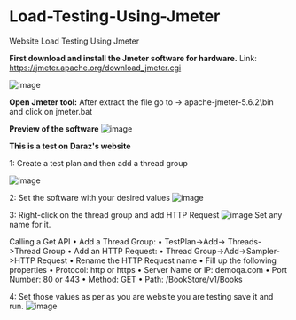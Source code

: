 # Load-Testing-Using-Jmeter
Website Load Testing Using Jmeter

**First download and install the Jmeter software for hardware.**
Link: https://jmeter.apache.org/download_jmeter.cgi

![image](https://github.com/rafidjaouad/Load-Testing-Using-Jmeter/assets/132584373/af828978-13de-4c96-989f-d06f97d4336b)

**Open Jmeter tool:**
After extract the file go to -> apache-jmeter-5.6.2\bin  and click on jmeter.bat

**Preview of the software**
![image](https://github.com/rafidjaouad/Load-Testing-Using-Jmeter/assets/132584373/f641e13f-7f24-4c0b-81d7-d3c4f0309021)

**This is a test on Daraz's website**

1: Create a test plan and then add a thread group

![image](https://github.com/rafidjaouad/Load-Testing-Using-Jmeter/assets/132584373/5651e22a-63d5-49e7-850e-8c926171555e)

2: Set the software with your desired values
![image](https://github.com/rafidjaouad/Load-Testing-Using-Jmeter/assets/132584373/254ccbdc-6505-4b69-bc32-b2195bef3046)

3: Right-click on the thread group and add HTTP Request 
![image](https://github.com/rafidjaouad/Load-Testing-Using-Jmeter/assets/132584373/db93460f-204e-49ba-b5da-ba94f53092a0)
Set any name for it. 

Calling a Get API
• Add a Thread Group:
• TestPlan->Add-> Threads->Thread Group
• Add an HTTP Request:
• Thread Group->Add->Sampler->HTTP Request
• Rename the HTTP Request name
• Fill up the following properties
• Protocol: http or https
• Server Name or IP: demoqa.com
• Port Number: 80 or 443
• Method: GET
• Path: /BookStore/v1/Books

4: Set those values as per as you are website you are testing save it and run.
![image](https://github.com/rafidjaouad/Load-Testing-Using-Jmeter/assets/132584373/3429828a-b177-4f4a-a26d-06c529fc5111)

